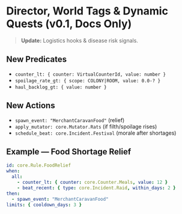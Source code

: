 # Director, World Tags & Dynamic Quests (v0.1, Docs Only)
> **Update:** Logistics hooks & disease risk signals.

## New Predicates
- `counter_lt: { counter: VirtualCounterId, value: number }`
- `spoilage_rate_gt: { scope: COLONY|ROOM, value: 0.0-? }`
- `haul_backlog_gt: { value: number }`

## New Actions
- `spawn_event: "MerchantCaravanFood"` (relief)
- `apply_mutator: core.Mutator.Rats` (if filth/spoilage rises)
- `schedule_beat: core.Incident.Festival` (morale after shortages)

## Example — Food Shortage Relief
```yaml
id: core.Rule.FoodRelief
when:
  all:
    - counter_lt: { counter: core.Counter.Meals, value: 12 }
    - beat_recent: { type: core.Incident.Raid, within_days: 2 }
then:
  - spawn_event: "MerchantCaravanFood"
limits: { cooldown_days: 3 }
```
